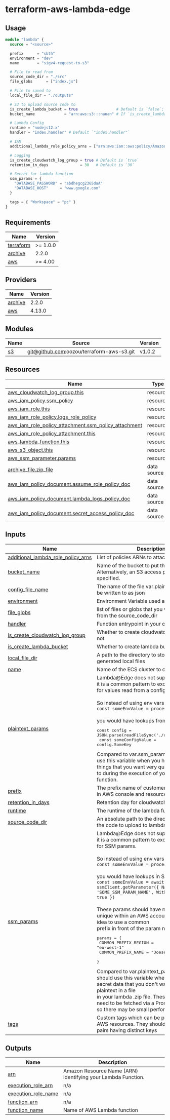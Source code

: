 # terraform-aws-lambda-edge

## Usage

```terraform
module "lambda" {
  source = "<source>"

  prefix      = "sbth"
  environment = "dev"
  name        = "sigv4-request-to-s3"

  # File to read from
  source_code_dir = "./src"
  file_globs      = ["index.js"]

  # File to saved to
  local_file_dir = "./outputs"

  # S3 to upload source code to
  is_create_lambda_bucket = true                 # Default is `false`; plz use false, if not 1 lambda: 1 bucket
  bucket_name             = "arn:aws:s3:::nanan" # If `is_create_lambda_bucket` is `false`; specified this, default is `""`

  # Lambda Config
  runtime = "nodejs12.x"
  handler = "index.handler" # Default `"index.handler"`

  # IAM
  additional_lambda_role_policy_arns = ["arn:aws:iam::aws:policy/AmazonS3ReadOnlyAccess"] # The policies that you want to attach to IAM Role created by this module

  # Logging
  is_create_cloudwatch_log_group = true # Default is `true`
  retention_in_days              = 30   # Default is `30`

  # Secret for lambda function
  ssm_params = {
    "DATABASE_PASSWORD" = "abdhegcg2365daA"
    "DATABASE_HOST"     = "www.google.com"
  }

  tags = { "Workspace" = "pc" }
}
```

<!-- BEGIN_TF_DOCS -->
## Requirements

| Name                                                                      | Version  |
|---------------------------------------------------------------------------|----------|
| <a name="requirement_terraform"></a> [terraform](#requirement\_terraform) | >= 1.0.0 |
| <a name="requirement_archive"></a> [archive](#requirement\_archive)       | 2.2.0    |
| <a name="requirement_aws"></a> [aws](#requirement\_aws)                   | >= 4.00  |

## Providers

| Name                                                          | Version |
|---------------------------------------------------------------|---------|
| <a name="provider_archive"></a> [archive](#provider\_archive) | 2.2.0   |
| <a name="provider_aws"></a> [aws](#provider\_aws)             | 4.13.0  |

## Modules

| Name                                       | Source                                    | Version |
|--------------------------------------------|-------------------------------------------|---------|
| <a name="module_s3"></a> [s3](#module\_s3) | git@github.com:oozou/terraform-aws-s3.git | v1.0.2  |

## Resources

| Name                                                                                                                                                           | Type        |
|----------------------------------------------------------------------------------------------------------------------------------------------------------------|-------------|
| [aws_cloudwatch_log_group.this](https://registry.terraform.io/providers/hashicorp/aws/latest/docs/resources/cloudwatch_log_group)                              | resource    |
| [aws_iam_policy.ssm_policy](https://registry.terraform.io/providers/hashicorp/aws/latest/docs/resources/iam_policy)                                            | resource    |
| [aws_iam_role.this](https://registry.terraform.io/providers/hashicorp/aws/latest/docs/resources/iam_role)                                                      | resource    |
| [aws_iam_role_policy.logs_role_policy](https://registry.terraform.io/providers/hashicorp/aws/latest/docs/resources/iam_role_policy)                            | resource    |
| [aws_iam_role_policy_attachment.ssm_policy_attachment](https://registry.terraform.io/providers/hashicorp/aws/latest/docs/resources/iam_role_policy_attachment) | resource    |
| [aws_iam_role_policy_attachment.this](https://registry.terraform.io/providers/hashicorp/aws/latest/docs/resources/iam_role_policy_attachment)                  | resource    |
| [aws_lambda_function.this](https://registry.terraform.io/providers/hashicorp/aws/latest/docs/resources/lambda_function)                                        | resource    |
| [aws_s3_object.this](https://registry.terraform.io/providers/hashicorp/aws/latest/docs/resources/s3_object)                                                    | resource    |
| [aws_ssm_parameter.params](https://registry.terraform.io/providers/hashicorp/aws/latest/docs/resources/ssm_parameter)                                          | resource    |
| [archive_file.zip_file](https://registry.terraform.io/providers/hashicorp/archive/2.2.0/docs/data-sources/file)                                                | data source |
| [aws_iam_policy_document.assume_role_policy_doc](https://registry.terraform.io/providers/hashicorp/aws/latest/docs/data-sources/iam_policy_document)           | data source |
| [aws_iam_policy_document.lambda_logs_policy_doc](https://registry.terraform.io/providers/hashicorp/aws/latest/docs/data-sources/iam_policy_document)           | data source |
| [aws_iam_policy_document.secret_access_policy_doc](https://registry.terraform.io/providers/hashicorp/aws/latest/docs/data-sources/iam_policy_document)         | data source |

## Inputs

| Name                                                                                                                                             | Description                                                                                                                                                                                                                                                                                                                                                                                                                                                                                                                                                                                                                                                                                                                                                                                                                                                                                                                                           | Type           | Default           | Required |
|--------------------------------------------------------------------------------------------------------------------------------------------------|-------------------------------------------------------------------------------------------------------------------------------------------------------------------------------------------------------------------------------------------------------------------------------------------------------------------------------------------------------------------------------------------------------------------------------------------------------------------------------------------------------------------------------------------------------------------------------------------------------------------------------------------------------------------------------------------------------------------------------------------------------------------------------------------------------------------------------------------------------------------------------------------------------------------------------------------------------|----------------|-------------------|:--------:|
| <a name="input_additional_lambda_role_policy_arns"></a> [additional\_lambda\_role\_policy\_arns](#input\_additional\_lambda\_role\_policy\_arns) | List of policies ARNs to attach to the lambda                                                                                                                                                                                                                                                                                                                                                                                                                                                                                                                                                                                                                                                                                                                                                                                                                                                                                                         | `list(string)` | `[]`              |    no    |
| <a name="input_bucket_name"></a> [bucket\_name](#input\_bucket\_name)                                                                            | Name of the bucket to put the file in. Alternatively, an S3 access point ARN can be specified.                                                                                                                                                                                                                                                                                                                                                                                                                                                                                                                                                                                                                                                                                                                                                                                                                                                        | `string`       | `""`              |    no    |
| <a name="input_config_file_name"></a> [config\_file\_name](#input\_config\_file\_name)                                                           | The name of the file var.plaintext\_params will be written to as json                                                                                                                                                                                                                                                                                                                                                                                                                                                                                                                                                                                                                                                                                                                                                                                                                                                                                 | `string`       | `"config.json"`   |    no    |
| <a name="input_environment"></a> [environment](#input\_environment)                                                                              | Environment Variable used as a prefix                                                                                                                                                                                                                                                                                                                                                                                                                                                                                                                                                                                                                                                                                                                                                                                                                                                                                                                 | `string`       | n/a               |   yes    |
| <a name="input_file_globs"></a> [file\_globs](#input\_file\_globs)                                                                               | list of files or globs that you want included from the source\_code\_dir                                                                                                                                                                                                                                                                                                                                                                                                                                                                                                                                                                                                                                                                                                                                                                                                                                                                              | `list(string)` | n/a               |   yes    |
| <a name="input_handler"></a> [handler](#input\_handler)                                                                                          | Function entrypoint in your code.                                                                                                                                                                                                                                                                                                                                                                                                                                                                                                                                                                                                                                                                                                                                                                                                                                                                                                                     | `string`       | `"index.handler"` |    no    |
| <a name="input_is_create_cloudwatch_log_group"></a> [is\_create\_cloudwatch\_log\_group](#input\_is\_create\_cloudwatch\_log\_group)             | Whether to create cloudwatch log group or not                                                                                                                                                                                                                                                                                                                                                                                                                                                                                                                                                                                                                                                                                                                                                                                                                                                                                                         | `bool`         | `true`            |    no    |
| <a name="input_is_create_lambda_bucket"></a> [is\_create\_lambda\_bucket](#input\_is\_create\_lambda\_bucket)                                    | Whether to create lambda bucket or not                                                                                                                                                                                                                                                                                                                                                                                                                                                                                                                                                                                                                                                                                                                                                                                                                                                                                                                | `bool`         | `false`           |    no    |
| <a name="input_local_file_dir"></a> [local\_file\_dir](#input\_local\_file\_dir)                                                                 | A path to the directory to store plan time generated local files                                                                                                                                                                                                                                                                                                                                                                                                                                                                                                                                                                                                                                                                                                                                                                                                                                                                                      | `string`       | n/a               |   yes    |
| <a name="input_name"></a> [name](#input\_name)                                                                                                   | Name of the ECS cluster to create                                                                                                                                                                                                                                                                                                                                                                                                                                                                                                                                                                                                                                                                                                                                                                                                                                                                                                                     | `string`       | n/a               |   yes    |
| <a name="input_plaintext_params"></a> [plaintext\_params](#input\_plaintext\_params)                                                             | Lambda@Edge does not support env vars, so it is a common pattern to exchange Env vars for values read from a config file.<br><br>  So instead of using env vars like:<br>  `const someEnvValue = process.env.SOME_ENV`<br><br>  you would have lookups from a config file:<pre>const config = JSON.parse(readFileSync('./config.json'))<br>  const someConfigValue = config.SomeKey</pre>Compared to var.ssm\_params, you should use this variable when you have non-secret things that you want very quick access<br>  to during the execution of your lambda function.                                                                                                                                                                                                                                                                                                                                                                              | `map(string)`  | `{}`              |    no    |
| <a name="input_prefix"></a> [prefix](#input\_prefix)                                                                                             | The prefix name of customer to be displayed in AWS console and resource                                                                                                                                                                                                                                                                                                                                                                                                                                                                                                                                                                                                                                                                                                                                                                                                                                                                               | `string`       | n/a               |   yes    |
| <a name="input_retention_in_days"></a> [retention\_in\_days](#input\_retention\_in\_days)                                                        | Retention day for cloudwatch log group                                                                                                                                                                                                                                                                                                                                                                                                                                                                                                                                                                                                                                                                                                                                                                                                                                                                                                                | `number`       | `30`              |    no    |
| <a name="input_runtime"></a> [runtime](#input\_runtime)                                                                                          | The runtime of the lambda function                                                                                                                                                                                                                                                                                                                                                                                                                                                                                                                                                                                                                                                                                                                                                                                                                                                                                                                    | `string`       | n/a               |   yes    |
| <a name="input_source_code_dir"></a> [source\_code\_dir](#input\_source\_code\_dir)                                                              | An absolute path to the directory containing the code to upload to lambda                                                                                                                                                                                                                                                                                                                                                                                                                                                                                                                                                                                                                                                                                                                                                                                                                                                                             | `string`       | n/a               |   yes    |
| <a name="input_ssm_params"></a> [ssm\_params](#input\_ssm\_params)                                                                               | Lambda@Edge does not support env vars, so it is a common pattern to exchange Env vars for SSM params.<br><br>  So instead of using env vars like:<br>  `const someEnvValue = process.env.SOME_ENV`<br><br>  you would have lookups in SSM, like:<br>  `const someEnvValue = await ssmClient.getParameter({ Name: 'SOME_SSM_PARAM_NAME', WithDecryption: true })`<br><br>  These params should have names that are unique within an AWS account, so it is a good idea to use a common<br>  prefix in front of the param names, such as:<pre>params = {<br>    COMMON_PREFIX_REGION = "eu-west-1"<br>    COMMON_PREFIX_NAME   = "Joeseph Schreibvogel"<br>  }</pre>Compared to var.plaintext\_params, you should use this variable when you have secret data that you don't want written in plaintext in a file<br>  in your lambda .zip file. These params will need to be fetched via a Promise at runtime, so there may be small performance delays. | `map(string)`  | `{}`              |    no    |
| <a name="input_tags"></a> [tags](#input\_tags)                                                                                                   | Custom tags which can be passed on to the AWS resources. They should be key value pairs having distinct keys                                                                                                                                                                                                                                                                                                                                                                                                                                                                                                                                                                                                                                                                                                                                                                                                                                          | `map(any)`     | `{}`              |    no    |

## Outputs

| Name                                                                                              | Description                                                  |
|---------------------------------------------------------------------------------------------------|--------------------------------------------------------------|
| <a name="output_arn"></a> [arn](#output\_arn)                                                     | Amazon Resource Name (ARN) identifying your Lambda Function. |
| <a name="output_execution_role_arn"></a> [execution\_role\_arn](#output\_execution\_role\_arn)    | n/a                                                          |
| <a name="output_execution_role_name"></a> [execution\_role\_name](#output\_execution\_role\_name) | n/a                                                          |
| <a name="output_function_arn"></a> [function\_arn](#output\_function\_arn)                        | n/a                                                          |
| <a name="output_function_name"></a> [function\_name](#output\_function\_name)                     | Name of AWS Lambda function                                  |
<!-- END_TF_DOCS -->
